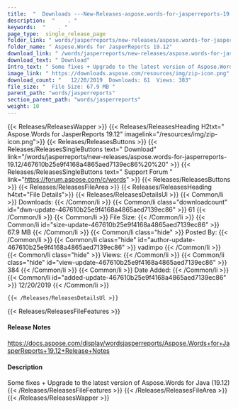 ```yaml
---
title:  "  Downloads ---New-Releases-aspose.words-for-jasperreports-19.12 . " 
description:  "    . " 
keywords:  "    . " 
page_type:  single_release_page
folder_link: " words/jasperreports/new-releases/aspose.words-for-jasperreports-19.12/"
folder_name: " Aspose.Words for JasperReports 19.12"
download_link: " /words/jasperreports/new-releases/aspose.words-for-jasperreports-19.12/467610b25e9f4168a4865aed7139ec86"
download_text: " Download"
Intro_text: " Some fixes + Upgrade to the latest version of Aspose.Words for Java (19.12)"
image_link: " https://downloads.aspose.com/resources/img/zip-icon.png"
download_count: "   12/20/2019  Downloads: 61  Views: 383"
file_size: "  File Size: 67.9 MB "
parent_path: "words/jasperreports"
section_parent_path: "words/jasperreports"
weight: 10 
---
```


{{< Releases/ReleasesWapper >}}
  {{< Releases/ReleasesHeading H2txt=" Aspose.Words for JasperReports 19.12" imagelink="/resources/img/zip-icon.png">}}
  {{< Releases/ReleasesButtons >}}
    {{< Releases/ReleasesSingleButtons text=" Download" link="/words/jasperreports/new-releases/aspose.words-for-jasperreports-19.12/467610b25e9f4168a4865aed7139ec86%20%20" >}}
    {{< Releases/ReleasesSingleButtons text=" Support Forum " link="https://forum.aspose.com/c/words" >}}
  {{< Releases/ReleasesButtons >}}
  {{< Releases/ReleasesFileArea >}}
    {{< Releases/ReleasesHeading h4txt="File Details">}}
    {{< Releases/ReleasesDetailsUl >}}
            {{< Common/li  >}} Downloads: {{< /Common/li >}} 
      {{< Common/li class="downloadcount" id="dwn-update-467610b25e9f4168a4865aed7139ec86" >}} 61 {{< /Common/li >}} 
      {{< Common/li  >}} File Size: {{< /Common/li >}} 
      {{< Common/li id="size-update-467610b25e9f4168a4865aed7139ec86" >}} 67.9 MB {{< /Common/li >}} 
      {{< Common/li  class="hide" >}} Posted By: {{< /Common/li >}} 
      {{< Common/li class="hide" id="author-update-467610b25e9f4168a4865aed7139ec86" >}} vadimpo {{< /Common/li >}} 
      {{< Common/li class="hide"  >}} Views: {{< /Common/li >}} 
      {{< Common/li class="hide" id="view-update-467610b25e9f4168a4865aed7139ec86" >}} 384 {{< /Common/li >}} 
      {{< Common/li  >}} Date Added: {{< /Common/li >}} 
      {{< Common/li id="added-update-467610b25e9f4168a4865aed7139ec86" >}} 12/20/2019 {{< /Common/li >}} 

    {{< /Releases/ReleasesDetailsUl >}}

  {{< Releases/ReleasesFileFeatures >}}
      <h4>Release Notes</h4><div><a href="https://docs.aspose.com/display/wordsjasperreports/Aspose.Words+for+JasperReports+19.12+Release+Notes">https://docs.aspose.com/display/wordsjasperreports/Aspose.Words+for+JasperReports+19.12+Release+Notes</a></div><h4>Description</h4><div class="HTMLDescription">Some fixes + Upgrade to the latest version of Aspose.Words for Java (19.12)</div>
  {{< /Releases/ReleasesFileFeatures >}}
 {{< /Releases/ReleasesFileArea >}}
{{< /Releases/ReleasesWapper >}}


